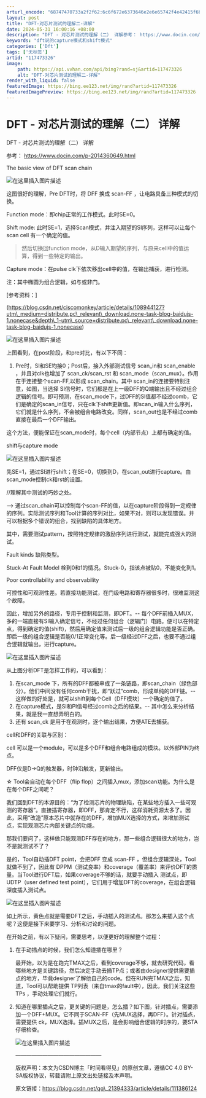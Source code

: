 ```yaml
---
arturl_encode: "68747470733a2f2f62:6c6f672e6373646e2e6e65742f4e42415f6b6f62655f32342f:61727469636c652f64657461696c732f313137343733333236"
layout: post
title: "DFT-对芯片测试的理解二-详解"
date: 2024-05-31 16:00:16 +08:00
description: "DFT - 对芯片测试的理解（二） 详解参考： https://www.docin.com/p-20"
keywords: "dft说的capture模式和shift模式"
categories: ['Dft']
tags: ['无标签']
artid: "117473326"
image:
    path: https://api.vvhan.com/api/bing?rand=sj&artid=117473326
    alt: "DFT-对芯片测试的理解二-详解"
render_with_liquid: false
featuredImage: https://bing.ee123.net/img/rand?artid=117473326
featuredImagePreview: https://bing.ee123.net/img/rand?artid=117473326
---
```


# DFT - 对芯片测试的理解（二） 详解

DFT - 对芯片测试的理解（二） 详解

参考： https://www.docin.com/p-2014360649.html

The basic view of DFT scan chain
  
![在这里插入图片描述](https://i-blog.csdnimg.cn/blog_migrate/621130a74f125a9bc07695a71ccf0029.png)
  
这图很好的理解，Pre DFT时，将 DFF 换成 scan-FF ，让电路具备三种模式的切换。

Function mode：即chip正常的工作模式。此时SE=0。

Shift mode: 此时SE=1，选择Scan模式，并注入期望的SI序列，这样可以让每个 scan cell 有一个确定的值。

> 然后切换回function mode，从D输入期望的序列，与原来cell中的值运算，得到一些特定的输出。

Capture mode：在pulse clk下依次移出cell中的值，在输出捕获，进行检测。

注：其中椭圆为组合逻辑，如与或非门。

[参考资料：]
  
(https://blog.csdn.net/ciscomonkey/article/details/108944127?utm\_medium=distribute.pc\_relevant\_download.none-task-blog-baidujs-1.nonecase&depth\_1-utm\_source=distribute.pc\_relevant\_download.none-task-blog-baidujs-1.nonecase)
  
![在这里插入图片描述](https://i-blog.csdnimg.cn/blog_migrate/edb8f887ff91716604a675d083c33bac.png)
  
上图看到，在post阶段，和pre对比，有以下不同：

1. Pre时，SI和SE均接0；Post后，接入外部测试信号 scan\_in和 scan\_enable ，并且对clk也增加了 scan\_ck/scan\_rst 和 scan\_mode（scan\_mux）。作用在于连接整个scan-FF,以形成 scan\_chain。其中 scan\_in的连接要特别注意，如图，当选择 SI信号时，它们都是在上一级DFF的Q端输出且不经过组合逻辑的信号。即可预测，在scan\_mode下，过DFF的SI值都不经过comb，它们是确定的scan\_in信号，只在clk下shift更新值。即scan\_in输入什么序列，它们就是什么序列，不会被组合电路改变。同样，scan\_out也是不经过comb直接在最后一个DFF输出。

这个方法，便能保证在scan\_mode时，每个cell（内部节点）上都有确定的值。

shift与capture mode
  
![在这里插入图片描述](https://i-blog.csdnimg.cn/blog_migrate/5aa664e6ed73c47327ad7a51c86a9648.png)
  
先SE=1，通过SI进行shift；在SE=0，切换到D，在scan\_out进行capture。由scan\_mode控制ck和rst的设置。

//理解其中测试的巧妙之处。

–> 通过scan\_chain可以控制每个scan-FF的值，以在capture阶段得到一定规律的序列。实际测试序列和Tool计算的序列对比，如果不对，则可以发现错误。并可以根据多个错误的组合，找到缺陷的具体地方。

其中，需要测试pattern，按照特定规律的激励序列进行测试，就能完成强大的测试。

Fault kinds 缺陷类型。

Stuck-At Fault Model 栓到0和1的情况。Stuck-0，指该点被贴0，不能变化到1。

Poor controllability and observability

可控性和可观测性差。若直接功能测试，在门级电路和寄存器很多时，很难监测这个故障。

因此，增加另外的路径，专用于控制和监测，即DFT。-- 每个DFF前插入MUX，多的一端直接有SI输入确定信号，不经过任何组合（逻辑门）电路。便可以在特定点，得到确定的值(shift)，然后用确定值来测试后一级的组合逻辑功能是否正确。即后一级的组合逻辑是否能0/1正常变化等。后一级经过DFF之后，也要不通过组合逻辑就输出，进行capture。
  
![在这里插入图片描述](https://i-blog.csdnimg.cn/blog_migrate/dc28e8fda6bc017491eb7008fc182df1.png)
  
从上图分析DFT是怎样工作的，可以看到：

1. 在scan\_mode 下，所有的DFF都被串成了一条链路，即scan\_chain（绿色部分）。他们中间没有任何comb干扰，即“跃过”comb，形成单纯的DFF链。-- 这样做的好处是，就可以shift到每个Cell（DFF模块）一个确定的值了。
2. 在capture模式，是SI和PI信号经过comb之后的结果。-- 其中怎么来分析结果，就是我一直想弄明白的。
3. 还有 scan\_ck 是用于在观测时，逐个输出结果，方便ATE去捕获。

cell和DFF的关联与区别：

cell 可以是一个module，可以是多个DFF和组合电路组成的模块。以外部PIN为终点。

DFF仅是D->Q的触发器，时钟沿触发，更新输出。

☆ Tool会自动在每个DFF（flip flop）之间插入mux，添加scan功能。为什么是在每个DFF之间呢？

我们回到DFT的本源目的：“为了检测芯片的物理缺陷，在某些地方插入一些可观测的寄存器”。直接插寄存器，即DFF，那肯定不行，这样消耗资源太多了。因此，采用“改造”原本芯片中就存在的DFF，增加MUX选择的方式，来增加测试点，实现观测芯片内部关键点的功能。

那我们要问了，这样做只能观测DFF存在的地方，那一些组合逻辑很大的地方，岂不是就测试不了？

是的，Tool自动插DFT point，会把DFF 变成 scan-FF ，但组合逻辑深处，Tool就做不到了，因此有 DPPM（测试良率）和coverage（覆盖率）来评价DFT的质量。当Tool进行DFT后，如果coverage不够的话，就要手动插入 测试点，即 UDTP（user defined test point），它们用于增加DFT的coverage，在组合逻辑深度插入测试点。
  
![在这里插入图片描述](https://i-blog.csdnimg.cn/blog_migrate/2e0b06bad850a915576dbb7d7985ff64.png)
  
如上所示，黄色点就是需要DFT之后，手动插入的测试点。那怎么来插入这个点呢？这便是接下来要学习、分析和讨论的问题。

在开始之前，有以下疑问，需要思考，以便更好的理解整个过程：

1. 在手动插点的时候，我们怎么知道插在哪里？
     
   最开始，以为是在跑完TMAX之后，看到coverage不够，就去研究代码，看哪些地方是关键路径，然后决定手动去插TP点；或者由designer提供需要插点的地方，毕竟designer了解他自己的code。但在RUN完TMAX之后，知道，Tool可以帮助提供 TP列表（来自tmax的fault中），因此，我们关注这些 TPs ，手动处理它们就行。
2. 知道在哪里插点之后，更关键的问题是，怎么插？如下图，针对插点，需要添加一个DFF+MUX。它不同于SCAN-FF（先MUX选择，再DFF）。针对插点，需要提供 ck，MUX选择。插MUX之后，是会影响组合逻辑的时序的，要STA仔细检查。
     
   ![在这里插入图片描述](https://i-blog.csdnimg.cn/blog_migrate/3da4a9f4622ef938001be9eb86f4d53d.png)
     
   ————————————————
     
   版权声明：本文为CSDN博主「时间看得见」的原创文章，遵循CC 4.0 BY-SA版权协议，转载请附上原文出处链接及本声明。
     
   原文链接：https://blog.csdn.net/qq\_21394333/article/details/111386124